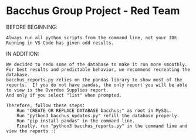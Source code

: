 # Bacchus Group Project - Red Team

BEFORE BEGINNING:
    
    Always run all python scripts from the command line, not your IDE.  Running in VS Code has given odd results.
    
IN ADDITION:
    
    We decided to redo some of the database to make it run more smoothly.  For best results and predictable behavior, we recommend recreating the database.
    bacchus_reports.py relies on the pandas library to show most of the reports.  If you do not have pandas, the only report you will be able to view is the Overdue Supplies report.
    And only if you select "list" when prompted.
    
    Therefore, follow these steps:
        Run "CREATE OR REPLACE DATABASE bacchus;" as root in MySQL.
        Run "python3 bacchus_updates.py" refill the database properly.
        Run "pip install pandas" in the command line.
        Finally, run "python3 bacchus_reports.py" in the command line and view the reports :)